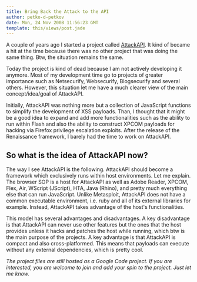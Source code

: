 ```yaml
---
title: Bring Back the Attack to the API
author: petko-d-petkov
date: Mon, 24 Nov 2008 11:56:23 GMT
template: this/views/post.jade
---
```


A couple of years ago I started a project called [AttackAPI](/blog/attackapi). It kind of became a hit at the time because there was no other project that was doing the same thing. Btw, the situation remains the same.

Today the project is kind of dead because I am not actively developing it anymore. Most of my development time go to projects of greater importance such as Netsecurify, Websecurify, Blogsecurify and several others. However, this situation let me have a much clearer view of the main concept/idea/goal of AttackAPI.

Initially, AttackAPI was nothing more but a collection of JavaScript functions to simplify the development of XSS payloads. Than, I thought that it might be a good idea to expand and add more functionalities such as the ability to run within Flash and also the ability to construct XPCOM payloads for hacking via Firefox privilege escalation exploits. After the release of the Renaissance framework,  I barely had the time to work on AttackAPI.

## So what is the idea of AttackAPI now?

The way I see AttackAPI is the following. AttackAPI should become a framework which exclusively runs within host environments. Let me explain. The browser SOP is a host for AttackAPI as well as Adobe Reader, XPCOM, Flex, Air, WScript (JScript), HTA, Java (Rhino), and pretty much everything else that can run JavaScript. Unlike Metasploit, AttackAPI does not have a common executable environment, i.e. ruby and all of its external libraries for example. Instead, AttackAPI takes advantage of the host's functionalities.

This model has several advantages and disadvantages. A key disadvantage is that AttackAPI can never use other features but the ones that the host provides unless it hacks and patches the host while running, which btw is the main purpose of the projects. A key advantage is that AttackAPI is compact and also cross-platformed. This means that payloads can execute without any external dependencies, which is pretty cool.

_The project files are still hosted as a Google Code project. If you are interested, you are welcome to join and add your spin to the project. Just let me know._
